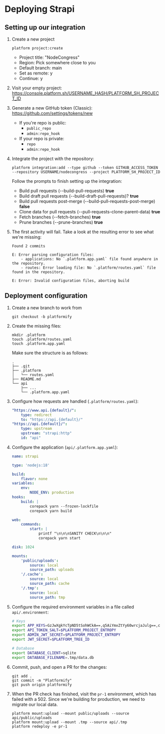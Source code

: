 #  Deploying Strapi

## Setting up our integration

1. Create a new project

    ```
    platform project:create
    ```

    - Project title: "NodeCongress"
    - Region: Pick somewhere close to you
    - Default branch: main
    - Set as remote: y
    - Continue: y

1. Visit your empty project: https://console.platform.sh/USERNAME_HASH/PLATFORM_SH_PROJECT_ID
1. Generate a new GitHub token (Classic): https://github.com/settings/tokens/new
    - If you're repo is public:
        - `public_repo`
        - `admin:repo_hook`
    - If your repo is private:
        - `repo`
        - `admin:repo_hook`  

1. Integrate the project with the repository:

    ```
    platform integration:add --type github --token GITHUB_ACCESS_TOKEN --repository USERNAME/nodecongress --project PLATFORM_SH_PROJECT_ID
    ```

    Follow the prompts to finish setting up the integration:

    * Build pull requests (--build-pull-requests) **true**
    * Build draft pull requests (--build-draft-pull-requests)? **true**
    * Build pull requests post-merge (--build-pull-requests-post-merge) **false**
    * Clone data for pull requests (--pull-requests-clone-parent-data) **true**
    * Fetch branches (--fetch-branches) **true**
    * Prune branches (--prune-branches) **true**

1. The first activity will fail. Take a look at the resulting error to see what we're missing:

    ```
    Found 2 commits
    
    E: Error parsing configuration files:
        - applications: No `.platform.app.yaml` file found anywhere in the repository.
        - routes: Error loading file: No `.platform/routes.yaml` file found in the repository.
    
    E: Error: Invalid configuration files, aborting build
    ```

## Deployment configuration

1. Create a new branch to work from

    ```
    git checkout -b platformify
    ```

1. Create the missing files:

    ```
    mkdir .platform
    touch .platform/routes.yaml
    touch .platform.app.yaml
    ```

    Make sure the structure is as follows:

    ```
    .
    ├── .git
    ├── .platform
    │   └── routes.yaml
    ├── README.md
    └── api
        ├── ...
        └── .platform.app.yaml
    ```

1. Configure how requests are handled (`.platform/routes.yaml`):

    ```yaml
    "https://www.api.{default}/":
        type: redirect
        to: "https://api.{default}/"
    "https://api.{default}/":
        type: upstream
        upstream: "strapi:http"
        id: "api"   
    ```

1. Configure the application (`api/.platform.app.yaml`):

    ```yaml
    name: strapi

    type: 'nodejs:18'

    build:
        flavor: none
    variables:
        env:
            NODE_ENV: production
    hooks:
        build: |
            corepack yarn --frozen-lockfile
            corepack yarn build

    web:
        commands:
            start: |
                printf "\n\n\nSANITY CHECK\n\n\n"
                corepack yarn start

    disk: 1024

    mounts:
        'public/uploads':
            source: local
            source_path: uploads
        '/.cache':
            source: local
            source_path: cache
        '/.tmp':
            source: local
            source_path: tmp
    ```

1. Configure the required environment variables in a file called `api/.environment`:

    ```bash
    # Keys
    export APP_KEYS=GzJwXgkYcTpND5tSohWCkA==,q5AiYmxZtYy60wrcjaJulg==,cSL0JHf+o62DqHHsrjEemA==,fYZuJ0TIMTXPWwEu02Vnkg==
    export API_TOKEN_SALT=$PLATFORM_PROJECT_ENTROPY
    export ADMIN_JWT_SECRET=$PLATFORM_PROJECT_ENTROPY
    export JWT_SECRET=$PLATFORM_TREE_ID

    # Database
    export DATABASE_CLIENT=sqlite
    export DATABASE_FILENAME=.tmp/data.db
    ```

1. Commit, push, and open a PR for the changes:

    ```
    git add .
    git commit -m "Platformify"
    git push origin platformify
    ```

1. When the PR check has finished, visit the `pr-1` environment, which has failed with a 502. 
    Since we're building for production, we need to migrate our local data. 

    ```
    platform mount:upload --mount public/uploads --source api/public/uploads
    platform mount:upload --mount .tmp --source api/.tmp
    platform redeploy -e pr-1
    ```
